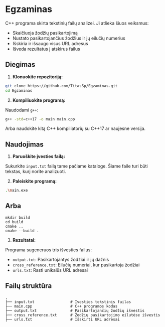 
# Egzaminas

C++ programa skirta tekstinių failų analizei. Ji atlieka šiuos veiksmus:

- Skaičiuoja žodžių pasikartojimą
- Nustato pasikartojančius žodžius ir jų eilučių numerius
- Išskiria ir išsaugo visus URL adresus
- Išveda rezultatus į atskirus failus

## Diegimas

1. **Klonuokite repozitoriją:**

```bash
git clone https://github.com/TitasSp/Egzaminas.git
cd Egzaminas
```

2. **Kompiliuokite programą:**

Naudodami `g++`:

```bash
g++ -std=c++17 -o main main.cpp
```

Arba naudokite kitą C++ kompiliatorių su C++17 ar naujesne versija.

## Naudojimas

1. **Paruoškite įvesties failą:**

Sukurkite `input.txt` failą tame pačiame kataloge. Šiame faile turi būti tekstas, kurį norite analizuoti.

2. **Paleiskite programą:**

```bash
.\main.exe
```
## Arba

```Naudojant CMake
mkdir build
cd build
cmake ..
cmake --build .
```
3. **Rezultatai:**

Programa sugeneruos tris išvesties failus:

- `output.txt`: Pasikartojantys žodžiai ir jų dažnis
- `cross_reference.txt`: Eilučių numeriai, kur pasikartoja žodžiai
- `urls.txt`: Rasti unikalūs URL adresai

## Failų struktūra

```
.
├── input.txt                # Įvesties tekstinis failas
├── main.cpp                 # C++ programos kodas
├── output.txt               # Pasikartojančių žodžių išvestis
├── cross_reference.txt      # Žodžių pasikartojimo eilutėse išvestis
├── urls.txt                 # Išskirti URL adresai
```


